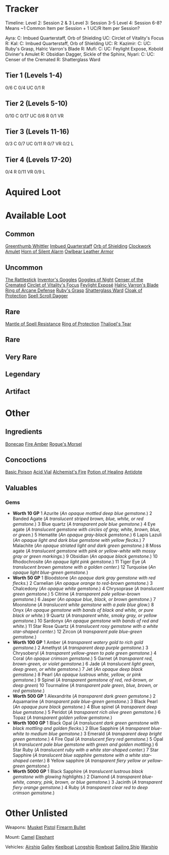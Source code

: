 # Tracker

Timeline:
  Level 2:
    Session 2 & 3
  Level 3:
    Session 3-5
  Level 4: 
    Session 6-8?
Means ~1 Common Item per Session + 1 UC/R Item per Session?

Ayra:
  C: Imbued Quarterstaff, Orb of Shielding
  UC: Circlet of Vitality's Focus
  R:
Kal: 
  C: Imbued Quarterstaff, Orb of Shielding
  UC: 
  R:
Kazimir: 
  C:
  UC: Ruby's Grasp, Halric Varron's Blade
  R:
Mufi: 
  C:
  UC: Feylight Expose, Kobold Diviner's Amulet
  R: Obsidian Dagger, Sickle of the Sphinx,
Nyari: 
  C:
  UC: Censer of the Cremated
  R: Shatterglass Ward

## Tier 1 (Levels 1-4)
0/6 C
0/4 UC
0/1 R

## Tier 2 (Levels 5-10)
0/10 C
0/17 UC
0/6 R
0/1 VR

## Tier 3 (Levels 11-16)
0/3 C
0/7 UC
0/11 R
0/7 VR
0/2 L

## Tier 4 (Levels 17-20)
0/4 R
0/11 VR
0/9 L

# Aquired Loot


# Available Loot

## Common
[Greenthumb Whittler](dm/items.md#greenthumb-whittler)
[Imbued Quarterstaff](dm/items.md#imbued-quarterstaff)
[Orb of Shielding](dm/items.md#orb-of-shielding)
[Clockwork Amulet](dm/items.md#clockwork-amulet)
[Horn of Silent Alarm](dm/items.md#horn-of-silent-alarm)
[Owlbear Leather Armor](dm/items.md#owlbear-leather-armor)

## Uncommon
[The Rattlestick](dm/items.md#the-rattlestick)
[Inventor's Goggles](dm/items.md#inventors-goggles)
[Goggles of Night](dm/items.md#goggles-of-night)
[Censer of the Cremated](dm/items.md#censer-of-the-cremated)
[Circlet of Vitality's Focus](dm/items.md#circlet-of-vitalitys-focus)
[Feylight Exposé](dm/items.md#feylight-exposé)
[Halric Varron's Blade](dm/items.md#halric-varrons-blade)
[Ring of Arcane Defense](dm/items.md#ring-of-arcane-defense)
[Ruby's Grasp](dm/items.md#rubys-grasp)
[Shatterglass Ward](dm/items.md#shatterglass-ward)
[Cloak of Protection](dm/items.md#cloak-of-protection)
[Spell Scroll Dagger](dm/items.md#spell-scroll-dagger)

## Rare
[Mantle of Spell Resistance](dm/items.md#mantle-of-spell-resistance)
[Ring of Protection](dm/items.md#ring-of-protection)
[Thalioel's Tear](dm/items.md#thalioels-tear)

## Rare
## Very Rare
## Legendary
## Artifact

# Other
## Ingredients
[Bonecap](dm/items.md#bonecap)
[Fire Amber](dm/items.md#fire-amber)
[Rogue's Morsel](dm/items.md#rogues-morsel)

## Concoctions
[Basic Poison](dm/items.md#basic-poison)
[Acid Vial](dm/items.md#acid-vial)
[Alchemist's Fire](dm/items.md#alchemist's-fire)
[Potion of Healing](dm/items.md#potion-of-healing)
[Antidote](dm/items.md#Antidote)

## Valuables
### Gems
- **Worth 10 GP**
  1  Azurite (*An opaque mottled deep blue gemstone.*)
  2  Banded Agate (*A translucent striped brown, blue, white, or red gemstone.*)
  3  Blue quartz (*A transparent pale blue gemstone.*)
  4  Eye agate (*A translucent gemstone with circles of gray, white, brown, blue, or green.*)
  5  Hematite (*An opaque gray-black gemstone.*)
  6  Lapis Lazuli (*An opaque light and dark blue gemstone with yellow flecks.*)
  7  Malachite (*An opaque striated light and dark green gemstone.*)
  8  Moss agate (*A translucent gemstone with pink or yellow-white with mossy gray or green markings.*)
  9  Obsidian (*An opaque black gemstone.*)
  10 Rhodochrosite (*An opaque light pink gemstone.*)
  11 Tiger Eye (*A translucent brown gemstone with a golden center.*)
  12 Turquoise (*An opaque light blue-green gemstone.*)
- **Worth 50 GP**
  1  Bloodstone (*An opaque dark gray gemstone with red flecks.*)
  2  Carnelian (*An opaque orange to red-brown gemstone.*)
  3  Chalcedony (*An opaque white gemstone.*)
  4  Chrysoprase (*A translucent green gemstone.*)
  5  Citrine (*A transparent pale yellow-brown gemstone.*)
  6  Jasper (*An opaque blue, black, or brown gemstone.*)
  7  Moonstone (*A translucent white gemstone with a pale blue glow.*)
  8  Onyx (*An opaque gemstone with bands of black and white, or pure black or white.*)
  9  Quartz (*A transparent white, smoky gray, or yellow gemstone.*)
  10 Sardonyx (*An opaque gemstone with bands of red and white.*)
  11 Star Rose Quartz (*A translucent rosy gemstone with a white star-shaped center.*)
  12 Zircon (*A transparent pale blue-green gemstone.*)
- **Worth 100 GP**
  1  Amber (*A transparent watery gold to rich gold gemstone.*)
  2  Amethyst (*A transparent deep purple gemstone.*)
  3  Chrysoberyl (*A transparent yellow-green to pale green gemstone.*)
  4  Coral (*An opaque crimson gemstone.*)
  5  Garnet (*A transparent red, brown-green, or violet gemstone.*)
  6  Jade (*A translucent light green, deep green, or white gemstone.*)
  7  Jet (*An opaque deep black gemstone.*)
  8  Pearl (*An opaque lustrous white, yellow, or pink gemstone.*)
  9  Spinel (*A transparent gemstone of red, red-brown, or deep green*)
  10 Tourmaline (*A transparent pale green, blue, brown, or red gemstone.*)
- **Worth 500 GP**
  1 Alexandrite (*A transparent dark green gemstone.*)
  2 Aquamarine (*A transparent pale blue-green gemstone.*)
  3 Black Pearl (*An opaque pure black gemstone.*)
  4 Blue spinel (*A transparent deep blue gemstone.*)
  5 Peridot (*A transparent rich olive green gemstone.*)
  6 Topaz (*A transparent golden yellow gemstone.*)
- **Worth 1000 GP**
  1 Black Opal (*A translucent dark green gemstone with black mottling and golden flecks.*)
  2 Blue Sapphire (*A transparent blue-white to medium blue gemstone.*)
  3 Emerald (*A transparent deep bright green gemstone.*)
  4 Fire Opal (*A translucent fiery red gemstone.*)
  5 Opal (*A translucent pale blue gemstone with green and golden mottling.*)
  6 Star Ruby (*A translucent ruby with a white star-shaped center.*)
  7 Star Sapphire (*A translucent blue sapphire gemstone with a white star-shaped center.*)
  8 Yellow sapphire (*A transparent fiery yellow or yellow-green gemstone.*)
- **Worth 5000 GP**
  1 Black Sapphire (*A translucent lustrous black gemstone with glowing highlights.*)
  2 Diamond (*A transparent blue-white, canary, pink, brown, or blue gemstone.*)
  3 Jacinth (*A transparent fiery orange gemstone.*)
  4 Ruby (*A transparent clear red to deep crimson gemstone.*)



# Other Unlisted 

Weapons:
[Musket](dm/items.md#musket)
[Pistol](dm/items.md#pistol)
[Firearm Bullet](dm/items.md#firearm-bullet)

Mount:
[Camel](dm/items.md#camel)
[Elephant](dm/items.md#elephant)
  
Vehicles:
[Airship](dm/items.md#airship)
[Galley](dm/items.md#galley)
[Keelboat](dm/items.md#keelboat)
[Longship](dm/items.md#longship)
[Rowboat](dm/items.md#rowboat)
[Sailing Ship](dm/items.md#sailing-ship)
[Warship](dm/items.md#warship)

